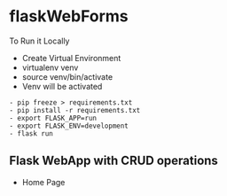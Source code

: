 # flaskWebForms

To Run it Locally 
- Create Virtual Environment 
- virtualenv venv
- source venv/bin/activate
- Venv will be activated
```pip install flask
- pip freeze > requirements.txt
- pip install -r requirements.txt
- export FLASK_APP=run
- export FLASK_ENV=development
- flask run
```


## Flask WebApp with CRUD operations 
- Home Page
 

